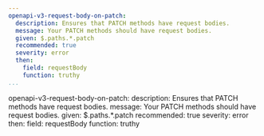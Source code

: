 ```yaml
---
openapi-v3-request-body-on-patch:
  description: Ensures that PATCH methods have request bodies.
  message: Your PATCH methods should have request bodies.
  given: $.paths.*.patch
  recommended: true
  severity: error
  then:
    field: requestBody
    function: truthy
...
```

openapi-v3-request-body-on-patch:
  description: Ensures that PATCH methods have request bodies.
  message: Your PATCH methods should have request bodies.
  given: $.paths.*.patch
  recommended: true
  severity: error
  then:
    field: requestBody
    function: truthy
